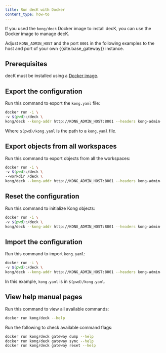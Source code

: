 ```yaml
---
title: Run decK with Docker
content_type: how-to
---
```


If you used the `kong/deck` Docker image to install decK, you can use the Docker image to manage decK. 

Adjust `KONG_ADMIN_HOST` and the port `8001` in the following examples to the host and port of your own {{site.base_gateway}} instance.

## Prerequisites
decK must be installed using a [Docker image](/deck/latest/installation/#docker-image).

## Export the configuration
Run this command to export the `kong.yaml` file:

```bash
docker run -i \
-v $(pwd):/deck \
kong/deck --kong-addr http://KONG_ADMIN_HOST:8001 --headers kong-admin-token:KONG_ADMIN_TOKEN -o /deck/kong.yaml gateway dump
```
Where `$(pwd)/kong.yaml` is the path to a `kong.yaml` file.

## Export objects from all workspaces
Run this command to export objects from all the workspaces:

```bash
docker run -i \
-v $(pwd):/deck \
--workdir /deck \
kong/deck --kong-addr http://KONG_ADMIN_HOST:8001 --headers kong-admin-token:KONG_ADMIN_TOKEN -o /deck/kong.yaml gateway dump --all-workspaces
```

## Reset the configuration
Run this command to initialize Kong objects:

```bash
docker run -i \
-v $(pwd):/deck \
kong/deck --kong-addr http://KONG_ADMIN_HOST:8001 --headers kong-admin-token:KONG_ADMIN_TOKEN gateway reset
```

## Import the configuration
Run this command to import `kong.yaml`:

```bash
docker run -i \
-v $(pwd):/deck \
kong/deck --kong-addr http://KONG_ADMIN_HOST:8001 --headers kong-admin-token:KONG_ADMIN_TOKEN gateway sync /deck/kong.yaml
```
In this example, `kong.yaml` is in `$(pwd)/kong.yaml`.

## View help manual pages
Run this command to view all available commands:

```bash
docker run kong/deck --help
```

Run the following to check available command flags:

```bash
docker run kong/deck gateway dump --help
docker run kong/deck gateway sync --help
docker run kong/deck gateway reset --help
```
